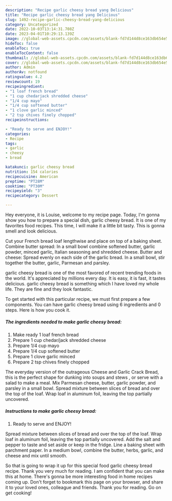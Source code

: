 ```yaml
---
description: "Recipe garlic cheesy bread yang Delicious"
title: "Recipe garlic cheesy bread yang Delicious"
slug: 1492-recipe-garlic-cheesy-bread-yang-delicious
category: Uncategorized
date: 2022-10-03T13:14:31.708Z
date: 2023-04-01T10:29:13.139Z
image: //global-web-assets.cpcdn.com/assets/blank-fd7d144d8ce163db654e5a02c40b08a2775adb7897d16e4062681dc7e1b2800f.png
hideToc: false
enableToc: true
enableTocContent: false
thumbnail: //global-web-assets.cpcdn.com/assets/blank-fd7d144d8ce163db654e5a02c40b08a2775adb7897d16e4062681dc7e1b2800f.png
cover: //global-web-assets.cpcdn.com/assets/blank-fd7d144d8ce163db654e5a02c40b08a2775adb7897d16e4062681dc7e1b2800f.png
author: Admin
authorAv: notfound
ratingvalue: 4.2
reviewcount: 19
recipeingredient:
- "1 loaf french bread"
- "1 cup chedarjack shredded cheese"
- "1/4 cup mayo"
- "1/4 cup softened butter"
- "1 clove garlic minced"
- "2 tsp chives finely chopped"
recipeinstructions:

- "Ready to serve and ENJOY!"
categories:
- Recipe
tags:
- garlic
- cheesy
- bread

katakunci: garlic cheesy bread 
nutrition: 154 calories
recipecuisine: American
preptime: "PT28M"
cooktime: "PT30M"
recipeyield: "3"
recipecategory: Dessert

---
```



Hey everyone, it is Louise, welcome to my recipe page. Today, I'm gonna show you how to prepare a special dish, garlic cheesy bread. It is one of my favorites food recipes. This time, I will make it a little bit tasty. This is gonna smell and look delicious.

Cut your French bread loaf lengthwise and place on top of a baking sheet. Combine butter spread: In a small bowl combine softened butter, garlic powder, minced garlic, Italian seasoning and shredded cheese. Butter and cheese: Spread evenly on each side of the garlic bread. In a small bowl, stir together the butter, garlic, Parmesan and parsley.

garlic cheesy bread is one of the most favored of recent trending foods in the world. It's appreciated by millions every day. It is easy, it is fast, it tastes delicious. garlic cheesy bread is something which I have loved my whole life. They are fine and they look fantastic.


To get started with this particular recipe, we must first prepare a few components. You can have garlic cheesy bread using 6 ingredients and 0 steps. Here is how you cook it.

<!--inarticleads1-->

##### The ingredients needed to make garlic cheesy bread:

1. Make ready 1 loaf french bread
1. Prepare 1 cup chedar/jack shredded cheese
1. Prepare 1/4 cup mayo
1. Prepare 1/4 cup softened butter
1. Prepare 1 clove garlic minced
1. Prepare 2 tsp chives finely chopped


The everyday version of the outrageous Cheese and Garlic Crack Bread, this is the perfect shape for dunking into soups and stews , or serve with a salad to make a meal. Mix Parmesan cheese, butter, garlic powder, and parsley in a small bowl. Spread mixture between slices of bread and over the top of the loaf. Wrap loaf in aluminum foil, leaving the top partially uncovered. 

<!--inarticleads2-->

##### Instructions to make garlic cheesy bread:


1. Ready to serve and ENJOY!

Spread mixture between slices of bread and over the top of the loaf. Wrap loaf in aluminum foil, leaving the top partially uncovered. Add the salt and pepper to taste and set aside or keep in the fridge. Line a baking sheet with parchment paper. In a medium bowl, combine the butter, herbs, garlic, and cheese and mix until smooth. 

So that is going to wrap it up for this special food garlic cheesy bread recipe. Thank you very much for reading. I am confident that you can make this at home. There's gonna be more interesting food in home recipes coming up. Don't forget to bookmark this page on your browser, and share it to your loved ones, colleague and friends. Thank you for reading. Go on get cooking!
